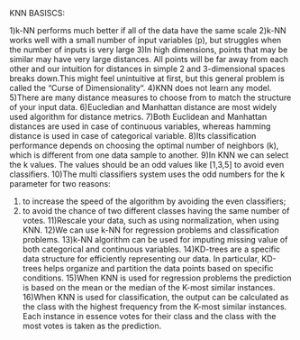KNN BASISCS:

1)k-NN performs much better if all of the data have the same scale
2)k-NN works well with a small number of input variables (p), but struggles when the number of inputs is very large
3)In high dimensions, points that may be similar may have very large distances. All points will be far away from each other and our intuition for distances in simple 2 and 3-dimensional spaces breaks down.This might feel unintuitive at first, but this general problem is called the “Curse of Dimensionality“.
4)KNN does not learn any model.
5)There are many distance measures to choose from to match the structure of your input data.
6)Eucledian and Manhattan distance are most widely used algorithm for distance metrics.
7)Both Euclidean and Manhattan distances are used in case of continuous variables, whereas hamming distance is used in case of categorical variable.
8)Its classification performance depends on choosing the optimal number of neighbors (k), which is different from one data sample to another.
9)In KNN we can select the k values. The values should be an odd values like [1,3,5] to avoid even classifiers.
10)The multi classifiers system uses the odd numbers for the k parameter for two reasons:
  1) to increase the speed of the algorithm by avoiding the even classifiers; 
  2) to avoid the chance of two different classes having the same number of votes.
11)Rescale your data, such as using normalization, when using KNN.
12)We can use k-NN for regression problems and classification problems. 
13)k-NN algorithm can be used for imputing missing value of both categorical and continuous variables.
14)KD-trees are a specific data structure for efficiently representing our data. In particular, KD-trees helps organize and partition the data points based on specific conditions.
15)When KNN is used for regression problems the prediction is based on the mean or the median of the K-most similar instances.
16)When KNN is used for classification, the output can be calculated as the class with the highest frequency from the K-most similar instances. Each instance in essence votes for their class and the class with the most votes is taken as the prediction.
